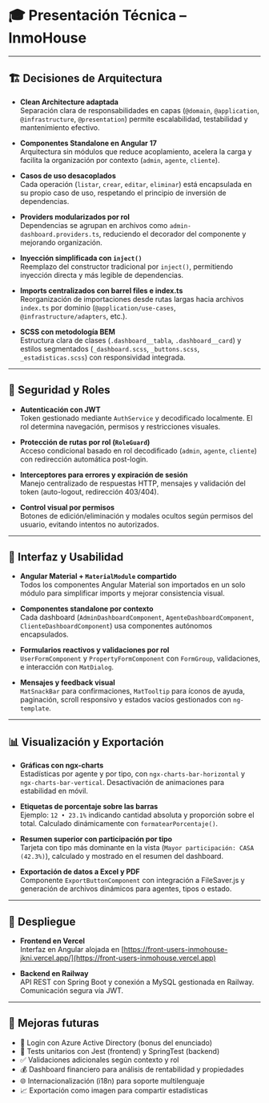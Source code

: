 # 🎓 Presentación Técnica – InmoHouse

---

## 🏗️ Decisiones de Arquitectura

- **Clean Architecture adaptada**  
  Separación clara de responsabilidades en capas (`@domain`, `@application`, `@infrastructure`, `@presentation`) permite escalabilidad, testabilidad y mantenimiento efectivo.

- **Componentes Standalone en Angular 17**  
  Arquitectura sin módulos que reduce acoplamiento, acelera la carga y facilita la organización por contexto (`admin`, `agente`, `cliente`).

- **Casos de uso desacoplados**  
  Cada operación (`listar`, `crear`, `editar`, `eliminar`) está encapsulada en su propio caso de uso, respetando el principio de inversión de dependencias.

- **Providers modularizados por rol**  
  Dependencias se agrupan en archivos como `admin-dashboard.providers.ts`, reduciendo el decorador del componente y mejorando organización.

- **Inyección simplificada con `inject()`**  
  Reemplazo del constructor tradicional por `inject()`, permitiendo inyección directa y más legible de dependencias.

- **Imports centralizados con barrel files e index.ts**  
  Reorganización de importaciones desde rutas largas hacia archivos `index.ts` por dominio (`@application/use-cases`, `@infrastructure/adapters`, etc.).

- **SCSS con metodología BEM**  
  Estructura clara de clases (`.dashboard__tabla`, `.dashboard__card`) y estilos segmentados (`_dashboard.scss`, `_buttons.scss`, `_estadisticas.scss`) con responsividad integrada.

---

## 🔐 Seguridad y Roles

- **Autenticación con JWT**  
  Token gestionado mediante `AuthService` y decodificado localmente. El rol determina navegación, permisos y restricciones visuales.

- **Protección de rutas por rol (`RoleGuard`)**  
  Acceso condicional basado en rol decodificado (`admin`, `agente`, `cliente`) con redirección automática post-login.

- **Interceptores para errores y expiración de sesión**  
  Manejo centralizado de respuestas HTTP, mensajes y validación del token (auto-logout, redirección 403/404).

- **Control visual por permisos**  
  Botones de edición/eliminación y modales ocultos según permisos del usuario, evitando intentos no autorizados.

---

## 🎨 Interfaz y Usabilidad

- **Angular Material + `MaterialModule` compartido**  
  Todos los componentes Angular Material son importados en un solo módulo para simplificar imports y mejorar consistencia visual.

- **Componentes standalone por contexto**  
  Cada dashboard (`AdminDashboardComponent`, `AgenteDashboardComponent`, `ClienteDashboardComponent`) usa componentes autónomos encapsulados.

- **Formularios reactivos y validaciones por rol**  
  `UserFormComponent` y `PropertyFormComponent` con `FormGroup`, validaciones, e interacción con `MatDialog`.

- **Mensajes y feedback visual**  
  `MatSnackBar` para confirmaciones, `MatTooltip` para íconos de ayuda, paginación, scroll responsivo y estados vacíos gestionados con `ng-template`.

---

## 📊 Visualización y Exportación

- **Gráficas con ngx-charts**  
  Estadísticas por agente y por tipo, con `ngx-charts-bar-horizontal` y `ngx-charts-bar-vertical`. Desactivación de animaciones para estabilidad en móvil.

- **Etiquetas de porcentaje sobre las barras**  
  Ejemplo: `12 • 23.1%` indicando cantidad absoluta y proporción sobre el total. Calculado dinámicamente con `formatearPorcentaje()`.

- **Resumen superior con participación por tipo**  
  Tarjeta con tipo más dominante en la vista (`Mayor participación: CASA (42.3%)`), calculado y mostrado en el resumen del dashboard.

- **Exportación de datos a Excel y PDF**  
  Componente `ExportButtonComponent` con integración a FileSaver.js y generación de archivos dinámicos para agentes, tipos o estado.

---

## 🚀 Despliegue

- **Frontend en Vercel**  
  Interfaz en Angular alojada en [https://front-users-inmohouse-jkni.vercel.app/](https://front-users-inmohouse.vercel.app)

- **Backend en Railway**  
  API REST con Spring Boot y conexión a MySQL gestionada en Railway. Comunicación segura vía JWT.

---

## 🧪 Mejoras futuras

- 🔐 Login con Azure Active Directory (bonus del enunciado)
- 🧪 Tests unitarios con Jest (frontend) y SpringTest (backend)
- ✅ Validaciones adicionales según contexto y rol
- 💰 Dashboard financiero para análisis de rentabilidad y propiedades
- 🌐 Internacionalización (i18n) para soporte multilenguaje
- 📈 Exportación como imagen para compartir estadísticas
